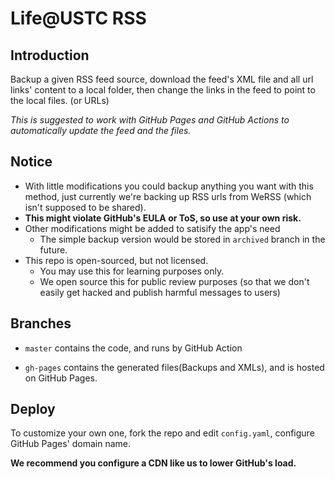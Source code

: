 # Life@USTC RSS

## Introduction

Backup a given RSS feed source, download the feed's XML file and all url links' content to a local folder,
then change the links in the feed to point to the local files. (or URLs)

*This is suggested to work with GitHub Pages and GitHub Actions to automatically update the feed and the files.*

## Notice

* With little modifications you could backup anything you want with this method, just currently we're backing up RSS urls from WeRSS (which isn't supposed to be shared).
* **This might violate GitHub's EULA or ToS, so use at your own risk.**
* Other modifications might be added to satisify the app's need
  * The simple backup version would be stored in `archived` branch in the future.
* This repo is open-sourced, but not licensed.
  * You may use this for learning purposes only.
  * We open source this for public review purposes (so that we don't easily get hacked and publish harmful messages to users)

## Branches

* `master` contains the code, and runs by GitHub Action

* `gh-pages` contains the generated files(Backups and XMLs), and is hosted on GitHub Pages.

## Deploy

To customize your own one, fork the repo and edit `config.yaml`, configure GitHub Pages' domain name.

**We recommend you configure a CDN like us to lower GitHub's load.**
